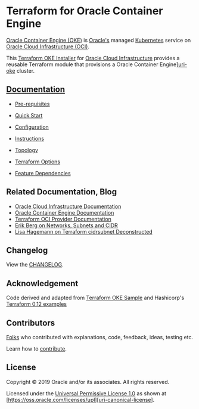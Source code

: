# Terraform for Oracle Container Engine

[uri-repo]: https://github.com/oracle-terraform-modules/terraform-oci-oke

[uri-docs]: https://github.com/oracle-terraform-modules/terraform-oci-oke/docs

[uri-changelog]: https://github.com/oracle-terraform-modules/terraform-oci-oke/CHANGELOG.adoc
[uri-configuration]: https://github.com/oracle-terraform-modules/terraform-oci-oke/docs/configuration.adoc

[uri-contribute]: https://github.com/oracle-terraform-modules/terraform-oci-oke/CONTRIBUTING.adoc
[uri-contributors]: https://github.com/oracle-terraform-modules/terraform-oci-oke/CONTRIBUTORS.adoc

[uri-instructions]: https://github.com/oracle-terraform-modules/terraform-oci-oke/docs/instructions.adoc
[uri-license]: https://github.com/oracle-terraform-modules/terraform-oci-oke/LICENSE
[uri-canonical-license]: https://oss.oracle.com/licenses/upl/
[uri-kubernetes]: https://kubernetes.io/
[uri-networks-subnets-cidr]: https://erikberg.com/notes/networks.html
[uri-oci]: https://cloud.oracle.com/cloud-infrastructure
[uri-oci-documentation]: https://docs.cloud.oracle.com/iaas/Content/home.htm
[uri-oke]: https://docs.cloud.oracle.com/iaas/Content/ContEng/Concepts/contengoverview.htm
[uri-oracle]: https://www.oracle.com
[uri-prereqs]: https://github.com/oracle-terraform-modules/terraform-oci-oke/docs/prerequisites.adoc
[uri-quickstart]: https://github.com/oracle-terraform-modules/terraform-oci-oke/docs/quickstart.adoc

[uri-terraform]: https://www.terraform.io
[uri-terraform-dependencies]: https://github.com/oracle-terraform-modules/terraform-oci-oke/docs/dependencies.adoc
[uri-terraform-cidrsubnet-deconstructed]: http://blog.itsjustcode.net/blog/2017/11/18/terraform-cidrsubnet-deconstructed/
[uri-terraform-oci]: https://www.terraform.io/docs/providers/oci/index.html
[uri-terraform-oke-sample]: https://github.com/terraform-providers/terraform-provider-oci/tree/master/examples/container_engine
[uri-terraform-options]: https://github.com/oracle-terraform-modules/terraform-oci-oke/docs/terraformoptions.adoc
[uri-terraform-hashircorp-examples]: https://github.com/hashicorp/terraform-guides/tree/master/infrastructure-as-code/terraform-0.12-examples
[uri-topology]: https://github.com/oracle-terraform-modules/terraform-oci-oke/docs/topology.adoc


[Oracle Container Engine (OKE)][uri-oke] is [Oracle's][uri-oracle] managed [Kubernetes][uri-kubernetes] service on [Oracle Cloud Infrastructure (OCI)][uri-oci].

This [Terraform OKE Installer][uri-repo] for [Oracle Cloud Infrastructure][uri-oci] provides a reusable Terraform module that provisions a Oracle Container Engine][uri-oke] cluster.

## [Documentation][uri-docs]

* [Pre-requisites][uri-prereqs]

* [Quick Start][uri-quickstart]

* [Configuration][uri-configuration]

* [Instructions][uri-instructions]

* [Topology][uri-topology]

* [Terraform Options][uri-terraform-options]

* [Feature Dependencies][uri-terraform-dependencies]

## Related Documentation, Blog
* [Oracle Cloud Infrastructure Documentation][uri-oci-documentation]
* [Oracle Container Engine Documentation][uri-oke]
* [Terraform OCI Provider Documentation][uri-terraform-oci]
* [Erik Berg on Networks, Subnets and CIDR][uri-networks-subnets-cidr]
* [Lisa Hagemann on Terraform cidrsubnet Deconstructed][uri-terraform-cidrsubnet-deconstructed]

## Changelog

View the [CHANGELOG][uri-changelog].

## Acknowledgement

Code derived and adapted from [Terraform OKE Sample][uri-terraform-oke-sample] and Hashicorp's [Terraform 0.12 examples][uri-terraform-hashircorp-examples]

## Contributors

[Folks][uri-contributors] who contributed with explanations, code, feedback, ideas, testing etc.

Learn how to [contribute][uri-contribute].


## License

Copyright &copy; 2019 Oracle and/or its associates. All rights reserved.

Licensed under the [Universal Permissive License 1.0][uri-license] as shown at 
[https://oss.oracle.com/licenses/upl][uri-canonical-license].